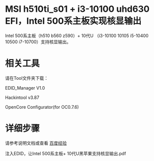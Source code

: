 # MSI h510ti_s01 + i3-10100 uhd630 EFI，Intel 500系主板实现核显输出

Intel 500系主板（h510 b560 z590）+ 10代U （i3-10100 10105 i5-10400 10500 i7-10700）支持核显输出。

# 相关工具

请在Tool文件夹下载：

EDID_Manager V1.0

Hackintool v3.87

OpenCore Configurator(for OC0.7.6)

# 详细步骤

请参考说明文档或查看 <a href="https://jingyan.baidu.com/article/39810a23a8dac4f737fda6d1.html" target="_blank" >百度经验</a>


注入EDID，让Intel 500系主板+ 10代U黑苹果支持核显输出.pdf
